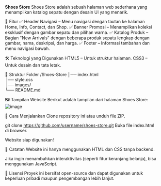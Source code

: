 **Shoes Store**
Shoes Store adalah sebuah halaman web sederhana yang menampilkan katalog sepatu dengan desain UI yang menarik.

📌 Fitur
✅ Header Navigasi – Menu navigasi dengan tautan ke halaman Home, Info, Contact, dan Shop.
✅ Banner Promosi – Menampilkan koleksi eksklusif dengan gambar sepatu dan pilihan warna.
✅ Katalog Produk – Bagian "New Arrivals" dengan beberapa produk sepatu lengkap dengan gambar, nama, deskripsi, dan harga.
✅ Footer – Informasi tambahan dan menu navigasi bawah.

🛠️ Teknologi yang Digunakan
HTML5 – Untuk struktur halaman.
CSS3 – Untuk desain dan tata letak.

📂 Struktur Folder
/Shoes-Store
│── index.html   
│── style.css      
│── images/         
└── README.md  

🖼️ Tampilan Website
Berikut adalah tampilan dari halaman Shoes Store:
![image](https://github.com/user-attachments/assets/8cff3974-642a-4728-bd7e-a5bb70437687)


🚀 Cara Menjalankan
Clone repository ini atau unduh file ZIP.

git clone https://github.com/username/shoes-store.git
Buka file index.html di browser.

Website siap digunakan!

📌 Catatan
Website ini hanya menggunakan HTML dan CSS tanpa backend.

Jika ingin menambahkan interaktivitas (seperti fitur keranjang belanja), bisa menggunakan JavaScript.

📜 Lisensi
Proyek ini bersifat open-source dan dapat digunakan untuk keperluan pribadi maupun pengembangan lebih lanjut.
